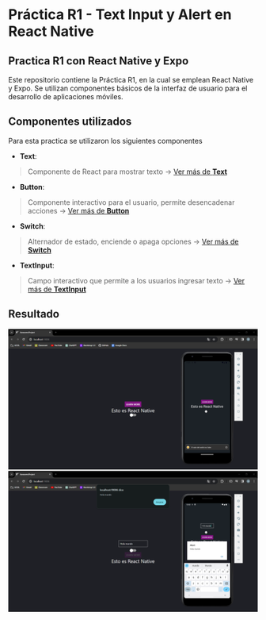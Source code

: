 # Práctica R1 - Text Input y Alert en React Native

## Practica R1 con React Native y Expo

Este repositorio contiene la Práctica R1, en la cual se emplean React Native y Expo. Se utilizan componentes básicos de la interfaz de usuario para el desarrollo de aplicaciones móviles.

## Componentes utilizados

Para esta practica se utilizaron los siguientes componentes

- **Text**:
> Componente de React para mostrar texto -> [Ver más de **Text**](https://reactnative.dev/docs/text)

- **Button**:
> Componente interactivo para el usuario, permite desencadenar acciones -> [Ver más de **Button**](https://reactnative.dev/docs/button)

- **Switch**:
> Alternador de estado, enciende o apaga opciones -> [Ver más de **Switch**](https://reactnative.dev/docs/switch)

- **TextInput**:
> Campo interactivo que permite a los usuarios ingresar texto -> [Ver más de **TextInput**](https://reactnative.dev/docs/textinput)

## Resultado

![Primera parte](./assets/images/imagen-1.png)
![Parte Final](./assets/images/imagen-2.png)